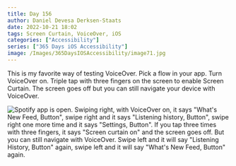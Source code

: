 ```yaml
---
title: Day 156
author: Daniel Devesa Derksen-Staats
date: 2022-10-21 18:02
tags: Screen Curtain, VoiceOver, iOS
categories: ["Accessibility"]
series: ["365 Days iOS Accessibility"]
image: /Images/365DaysIOSAccessibility/image71.jpg
---
```


This is my favorite way of testing VoiceOver. Pick a flow in your app. Turn VoiceOver on. Triple tap with three fingers on the screen to enable Screen Curtain. The screen goes off but you can still navigate your device with VoiceOver.

![Spotify app is open. Swiping right, with VoiceOver on, it says "What's New Feed, Button", swipe right and it says "Listening history, Button", swipe right one more time and it says "Settings, Button". If you tap three times with three fingers, it says "Screen curtain on" and the screen goes off. But you can still navigate with VoiceOver. Swipe left and it will say "Listening History, Button" again, swipe left and it will say "What's New Feed, Button" again.](/Images/365DaysIOSAccessibility/image71.jpg)

